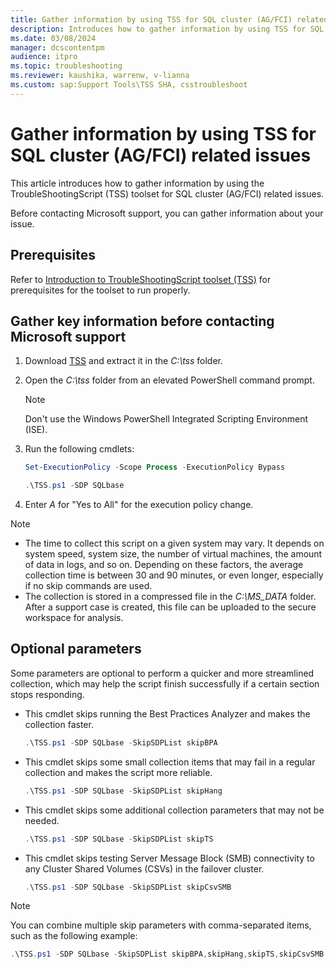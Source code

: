 ```yaml
---
title: Gather information by using TSS for SQL cluster (AG/FCI) related issues
description: Introduces how to gather information by using TSS for SQL cluster (AG/FCI) related issues.
ms.date: 03/08/2024
manager: dcscontentpm
audience: itpro
ms.topic: troubleshooting
ms.reviewer: kaushika, warrenw, v-lianna
ms.custom: sap:Support Tools\TSS SHA, csstroubleshoot
---
```

# Gather information by using TSS for SQL cluster (AG/FCI) related issues

This article introduces how to gather information by using the TroubleShootingScript (TSS) toolset for SQL cluster (AG/FCI) related issues.

Before contacting Microsoft support, you can gather information about your issue.

## Prerequisites

Refer to [Introduction to TroubleShootingScript toolset (TSS)](introduction-to-troubleshootingscript-toolset-tss.md#prerequisites) for prerequisites for the toolset to run properly.

## Gather key information before contacting Microsoft support

1. Download [TSS](https://aka.ms/getTSS) and extract it in the *C:\\tss* folder.
2. Open the *C:\\tss* folder from an elevated PowerShell command prompt.  
    > [!NOTE]
    > Don't use the Windows PowerShell Integrated Scripting Environment (ISE).
3. Run the following cmdlets:

    ```powershell
    Set-ExecutionPolicy -Scope Process -ExecutionPolicy Bypass
    ```

    ```powershell
    .\TSS.ps1 -SDP SQLbase
    ```

4. Enter *A* for "Yes to All" for the execution policy change.

> [!NOTE]
>
> - The time to collect this script on a given system may vary. It depends on system speed, system size, the number of virtual machines, the amount of data in logs, and so on. Depending on these factors, the average collection time is between 30 and 90 minutes, or even longer, especially if no skip commands are used.
> - The collection is stored in a compressed file in the *C:\\MS_DATA* folder. After a support case is created, this file can be uploaded to the secure workspace for analysis.

## Optional parameters

Some parameters are optional to perform a quicker and more streamlined collection, which may help the script finish successfully if a certain section stops responding.

- This cmdlet skips running the Best Practices Analyzer and makes the collection faster.

    ```powershell
    .\TSS.ps1 -SDP SQLbase -SkipSDPList skipBPA 
    ```

- This cmdlet skips some small collection items that may fail in a regular collection and makes the script more reliable.

    ```powershell
    .\TSS.ps1 -SDP SQLbase -SkipSDPList skipHang
    ```

- This cmdlet skips some additional collection parameters that may not be needed.

    ```powershell
    .\TSS.ps1 -SDP SQLbase -SkipSDPList skipTS
    ```

- This cmdlet skips testing Server Message Block (SMB) connectivity to any Cluster Shared Volumes (CSVs) in the failover cluster.

    ```powershell
    .\TSS.ps1 -SDP SQLbase -SkipSDPList skipCsvSMB
    ```

> [!NOTE]
> You can combine multiple skip parameters with comma-separated items, such as the following example: 
>  
> ```powershell
> .\TSS.ps1 -SDP SQLbase -SkipSDPList skipBPA,skipHang,skipTS,skipCsvSMB
> ```
